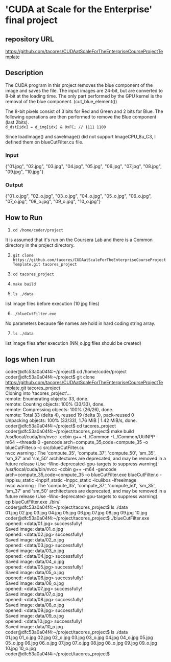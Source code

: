 # 'CUDA at Scale for the Enterprise' final project

## repository URL
https://github.com/tacores/CUDAatScaleForTheEnterpriseCourseProjectTemplate

## Description
The CUDA program in this project removes the blue component of the image and saves the file.
The input images are 24-bit, but are converted to 8-bit at the loading time.
The only part performed by the GPU kernel is the removal of the blue component. (cut_blue_element())

The 8-bit pixels consist of 3 bits for Red and Green and 2 bits for Blue.
The following operations are then performed to remove the Blue component (last 2bits).  
`d_dst[idx] = d_img[idx] & 0xFC; // 1111 1100`

Since loadImage() and saveImage() did not support ImageCPU_8u_C3, I defined them on blueCutFilter.cu file.

### Input
{"01.jpg", "02.jpg", "03.jpg", "04.jpg", "05.jpg", "06.jpg", "07.jpg", "08.jpg", "09.jpg", "10.jpg"}
### Output
{"01_o.jpg", "02_o.jpg", "03_o.jpg", "04_o.jpg", "05_o.jpg", "06_o.jpg", "07_o.jpg", "08_o.jpg", "09_o.jpg", "10_o.jpg"}

## How to Run

1. `cd /home/coder/project`

It is assumed that it's run on the Coursera Lab and there is a Common directory in the project directory.

2. `git clone https://github.com/tacores/CUDAatScaleForTheEnterpriseCourseProjectTemplate.git tacores_project`

3. `cd tacores_project`

4. `make build`

5. `ls ./data`

list image files before execution (10 jpg files)

6. `./blueCutFilter.exe`

No parameters because file names are hold in hard coding string array.

7. `ls ./data`

list image files after execution (NN_o.jpg files should be created)

## logs when I run
coder@dfc53a0a04f4:~/project$ cd /home/coder/project  
coder@dfc53a0a04f4:~/project$ git clone https://github.com/tacores/CUDAatScaleForTheEnterpriseCourseProjectTemplate.git tacores_project  
Cloning into 'tacores_project'...  
remote: Enumerating objects: 33, done.  
remote: Counting objects: 100% (33/33), done.  
remote: Compressing objects: 100% (26/26), done.  
remote: Total 33 (delta 4), reused 19 (delta 3), pack-reused 0  
Unpacking objects: 100% (33/33), 1.76 MiB | 1.42 MiB/s, done.  
coder@dfc53a0a04f4:~/project$ cd tacores_project  
coder@dfc53a0a04f4:~/project/tacores_project$ make build  
/usr/local/cuda/bin/nvcc -ccbin g++ -I../Common -I../Common/UtilNPP  -m64    --threads 0 -gencode arch=compute_35,code=compute_35 -o blueCutFilter.o -c src/blueCutFilter.cu  
nvcc warning : The 'compute_35', 'compute_37', 'compute_50', 'sm_35', 'sm_37' and 'sm_50' architectures are deprecated, and may be removed in a future release (Use -Wno-deprecated-gpu-targets to suppress warning).  
/usr/local/cuda/bin/nvcc -ccbin g++   -m64      -gencode arch=compute_35,code=compute_35 -o blueCutFilter.exe blueCutFilter.o  -lnppisu_static -lnppif_static -lnppc_static -lculibos -lfreeimage  
nvcc warning : The 'compute_35', 'compute_37', 'compute_50', 'sm_35', 'sm_37' and 'sm_50' architectures are deprecated, and may be removed in a future release (Use -Wno-deprecated-gpu-targets to suppress warning).  
cp blueCutFilter.exe ./bin/  
coder@dfc53a0a04f4:~/project/tacores_project$ ls ./data  
01.jpg  02.jpg  03.jpg  04.jpg  05.jpg  06.jpg  07.jpg  08.jpg  09.jpg  10.jpg  
coder@dfc53a0a04f4:~/project/tacores_project$ ./blueCutFilter.exe  
opened: <data/01.jpg> successfully!  
Saved image: data/01_o.jpg  
opened: <data/02.jpg> successfully!  
Saved image: data/02_o.jpg  
opened: <data/03.jpg> successfully!  
Saved image: data/03_o.jpg  
opened: <data/04.jpg> successfully!  
Saved image: data/04_o.jpg  
opened: <data/05.jpg> successfully!  
Saved image: data/05_o.jpg  
opened: <data/06.jpg> successfully!  
Saved image: data/06_o.jpg  
opened: <data/07.jpg> successfully!  
Saved image: data/07_o.jpg  
opened: <data/08.jpg> successfully!  
Saved image: data/08_o.jpg  
opened: <data/09.jpg> successfully!  
Saved image: data/09_o.jpg  
opened: <data/10.jpg> successfully!  
Saved image: data/10_o.jpg  
coder@dfc53a0a04f4:~/project/tacores_project$ ls ./data  
01.jpg  01_o.jpg  02.jpg  02_o.jpg  03.jpg  03_o.jpg  04.jpg  04_o.jpg  05.jpg  05_o.jpg  06.jpg  06_o.jpg  07.jpg  07_o.jpg  08.jpg  08_o.jpg  09.jpg  09_o.jpg  10.jpg  10_o.jpg  
coder@dfc53a0a04f4:~/project/tacores_project$   
